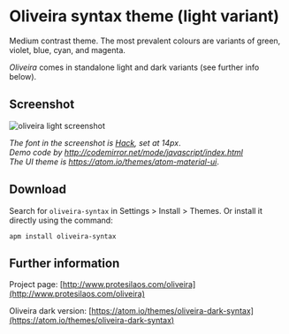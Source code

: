 # Oliveira syntax theme (light variant)

Medium contrast theme. The most prevalent colours are variants of green, violet, blue, cyan, and magenta.

*Oliveira* comes in standalone light and dark variants (see further info below).

## Screenshot

![oliveira light screenshot](https://raw.githubusercontent.com/protesilaos/prot16/master/oliveira/img/oliveira_light_sample.png)

*The font in the screenshot is [Hack](https://github.com/chrissimpkins/Hack), set at 14px*.  
*Demo code by http://codemirror.net/mode/javascript/index.html*  
*The UI theme is https://atom.io/themes/atom-material-ui*.

## Download

Search for `oliveira-syntax` in Settings > Install > Themes. Or install it directly using the command:

```shell
apm install oliveira-syntax
```

## Further information

Project page: [http://www.protesilaos.com/oliveira](http://www.protesilaos.com/oliveira)

Oliveira dark version: [https://atom.io/themes/oliveira-dark-syntax](https://atom.io/themes/oliveira-dark-syntax)
